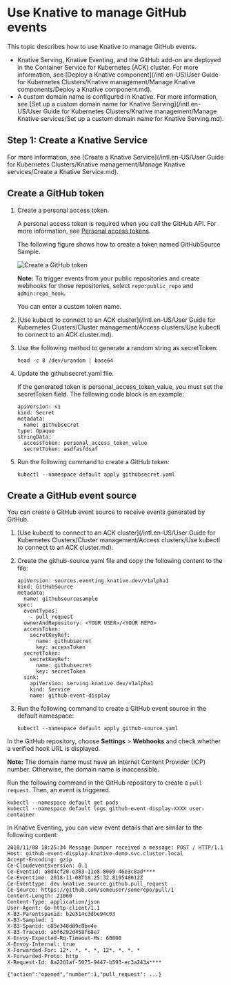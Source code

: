 # Use Knative to manage GitHub events

This topic describes how to use Knative to manage GitHub events.

-   Knative Serving, Knative Eventing, and the GitHub add-on are deployed in the Container Service for Kubernetes \(ACK\) cluster. For more information, see [Deploy a Knative component](/intl.en-US/User Guide for Kubernetes Clusters/Knative management/Manage Knative components/Deploy a Knative component.md).
-   A custom domain name is configured in Knative. For more information, see [Set up a custom domain name for Knative Serving](/intl.en-US/User Guide for Kubernetes Clusters/Knative management/Manage Knative services/Set up a custom domain name for Knative Serving.md).

## Step 1: Create a Knative Service

For more information, see [Create a Knative Service](/intl.en-US/User Guide for Kubernetes Clusters/Knative management/Manage Knative services/Create a Knative Service.md).

## Create a GitHub token

1.  Create a personal access token.

    A personal access token is required when you call the GitHub API. For more information, see [Personal access tokens](https://github.com/settings/tokens).

    The following figure shows how to create a token named GitHubSource Sample.

    ![Create a GitHub token](https://static-aliyun-doc.oss-accelerate.aliyuncs.com/assets/img/en-US/0165359951/p58037.png)

    **Note:** To trigger events from your public repositories and create webhooks for those repositories, select `repo:public_repo` and `admin:repo_hook`.

    You can enter a custom token name.

2.  [Use kubectl to connect to an ACK cluster](/intl.en-US/User Guide for Kubernetes Clusters/Cluster management/Access clusters/Use kubectl to connect to an ACK cluster.md).

3.  Use the following method to generate a random string as secretToken:

    ```
    head -c 8 /dev/urandom | base64
    ```

4.  Update the githubsecret.yaml file.

    If the generated token is personal\_access\_token\_value, you must set the secretToken field. The following code block is an example:

    ```
    apiVersion: v1
    kind: Secret
    metadata:
      name: githubsecret
    type: Opaque
    stringData:
      accessToken: personal_access_token_value
      secretToken: asdfasfdsaf
    ```

5.  Run the following command to create a GitHub token:

    ```
    kubectl --namespace default apply githubsecret.yaml
    ```


## Create a GitHub event source

You can create a GitHub event source to receive events generated by GitHub.

1.  [Use kubectl to connect to an ACK cluster](/intl.en-US/User Guide for Kubernetes Clusters/Cluster management/Access clusters/Use kubectl to connect to an ACK cluster.md).

2.  Create the github-source.yaml file and copy the following content to the file:

    ```
    apiVersion: sources.eventing.knative.dev/v1alpha1
    kind: GitHubSource
    metadata:
      name: githubsourcesample
    spec:
      eventTypes:
        - pull_request
      ownerAndRepository: <YOUR USER>/<YOUR REPO>
      accessToken:
        secretKeyRef:
          name: githubsecret
          key: accessToken
      secretToken:
        secretKeyRef:
          name: githubsecret
          key: secretToken
      sink:
        apiVersion: serving.knative.dev/v1alpha1
        kind: Service
        name: github-event-display
    ```

3.  Run the following command to create a GitHub event source in the default namespace:

    ```
    kubectl --namespace default apply github-source.yaml
    ```


In the GitHub repository, choose **Settings** \> **Webhooks** and check whether a verified hook URL is displayed.

**Note:** The domain name must have an Internet Content Provider \(ICP\) number. Otherwise, the domain name is inaccessible.

Run the following command in the GitHub repository to create a `pull request`. Then, an event is triggered.

```
kubectl --namespace default get pods
kubectl --namespace default logs github-event-display-XXXX user-container
```

In Knative Eventing, you can view event details that are similar to the following content:

```
2018/11/08 18:25:34 Message Dumper received a message: POST / HTTP/1.1
Host: github-event-display.knative-demo.svc.cluster.local
Accept-Encoding: gzip
Ce-Cloudeventsversion: 0.1
Ce-Eventid: a8d4cf20-e383-11e8-8069-46e3c8ad****
Ce-Eventtime: 2018-11-08T18:25:32.819548012Z
Ce-Eventtype: dev.knative.source.github.pull_request
Ce-Source: https://github.com/someuser/somerepo/pull/1
Content-Length: 21060
Content-Type: application/json
User-Agent: Go-http-client/1.1
X-B3-Parentspanid: b2e514c3dbe94c03
X-B3-Sampled: 1
X-B3-Spanid: c85e346d89c8be4e
X-B3-Traceid: abf6292d458fb8e7
X-Envoy-Expected-Rq-Timeout-Ms: 60000
X-Envoy-Internal: true
X-Forwarded-For: 12*. *. *. *, 12*. *. *. *
X-Forwarded-Proto: http
X-Request-Id: 8a2201af-5075-9447-b593-ec3a243a****

{"action":"opened","number":1,"pull_request": ...}
```

